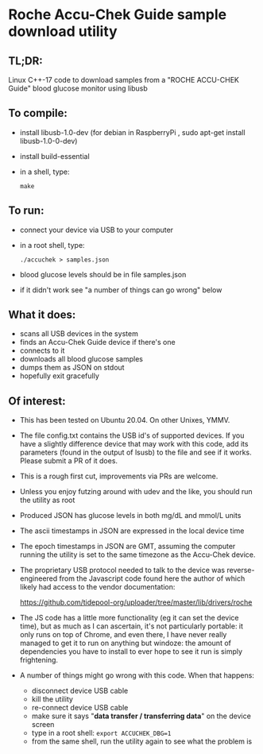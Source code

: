# Roche Accu-Chek Guide sample download utility

## **TL;DR:**

Linux C++-17 code to download samples from a "ROCHE ACCU-CHEK Guide"
blood glucose monitor using libusb

## **To compile:**

+ install libusb-1.0-dev (for debian in RaspberryPi , sudo apt-get install libusb-1.0-0-dev)
+ install build-essential
+ in a shell, type:

    `make`

## **To run:**

+ connect your device via USB to your computer
+ in a root shell, type:

    `./accuchek > samples.json`

+ blood glucose levels should be in file samples.json
+ if it didn't work see "a number of things can go wrong" below

## **What it does:**

+ scans all USB devices in the system
+ finds an Accu-Chek Guide device if there's one
+ connects to it
+ downloads all blood glucose samples
+ dumps them as JSON on stdout
+ hopefully exit gracefully

## **Of interest:**

+ This has been tested on Ubuntu 20.04. On other Unixes, YMMV.

+ The file config.txt contains the USB id's of supported devices.
  If you have a slightly difference device that may work with this
  code, add its parameters (found in the output of lsusb) to the
  file and see if it works. Please submit a PR of it does.

+ This is a rough first cut, improvements via PRs are welcome.

+ Unless you enjoy futzing around with udev and the like, you
  should run the utility as root

+ Produced JSON has glucose levels in both mg/dL and mmol/L units

+ The ascii timestamps in JSON are expressed in the local device time

+ The epoch timestamps in JSON are GMT, assuming the computer running
  the utility is set to the same timezone as the Accu-Chek device.

+ The proprietary USB protocol needed to talk to the device was
  reverse-engineered from the Javascript code found here the author
  of which likely had access to the vendor documentation:

    https://github.com/tidepool-org/uploader/tree/master/lib/drivers/roche

+ The JS code has a little more functionality (eg it can set the device
  time), but as much as I can ascertain, it's not particularly portable:
  it only runs on top of Chrome, and even there, I have never really
  managed to get it to run on anything but windoze: the amount of dependencies
  you have to install to ever hope to see it run is simply frightening.

+ A number of things might go wrong with this code. When that happens:

    + disconnect device USB cable
    + kill the utility
    + re-connect device USB cable
    + make sure it says "**data transfer / transferring data**" on the device screen
    + type in a root shell: `export ACCUCHEK_DBG=1`
    + from the same shell, run the utility again to see what the problem is

